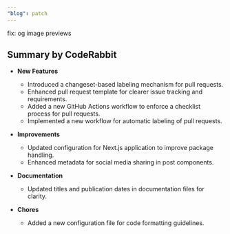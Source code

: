 ```yaml
---
"blog": patch
---
```


fix: og image previews

## Summary by CodeRabbit

- **New Features**

  - Introduced a changeset-based labeling mechanism for pull requests.
  - Enhanced pull request template for clearer issue tracking and requirements.
  - Added a new GitHub Actions workflow to enforce a checklist process for pull requests.
  - Implemented a new workflow for automatic labeling of pull requests.

- **Improvements**

  - Updated configuration for Next.js application to improve package handling.
  - Enhanced metadata for social media sharing in post components.

- **Documentation**

  - Updated titles and publication dates in documentation files for clarity.

- **Chores**
  - Added a new configuration file for code formatting guidelines.
